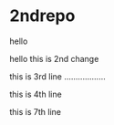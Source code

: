 # 2ndrepo

hello

hello this is 2nd change

this is 3rd line ..................

this is 4th line




this is 7th line